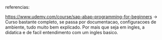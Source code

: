 referencias: 

https://www.udemy.com/course/sap-abap-programming-for-beginners -> Curso bastante completo, se passa por documentacao, configuracoes de ambiente, tudo muito bem explicado. Por mais que seja em ingles, a didatica e de facil entendimento com um ingles basico.